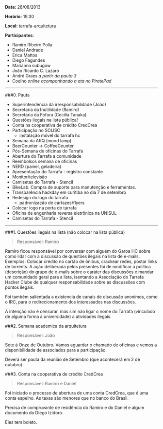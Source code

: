 __Data:__ 28/08/2013

__Horário:__ 19:30

__Local:__ tarrafa-arquitetura

__Participantes__:

- Ramiro Ribeiro Polla
- Daniel Andrade
- Erica Mattos
- Diego Fagundes
- Marianna subugow
- João Ricardo C. Lazaro
- André Graes _a partir da pauta 3_
- Coelho _online acompanhando a ata no PiratePad_


***

###0. Pauta
- Superintendência da irresponsabilidade (João)
- Secretaria da Inutilidade (Ramiro)
- Secretaria da Fofura (Cecilia Tanaka)
- Questões ilegais na lista pública!
- Conta na cooperativa de crédito CredCrea
- Participação no SOLISC
    - instalação móvel do tarrafa hc
- Semana da ARQ (mood lamp)
- BeerCounter -> CoffeeCounter
- Pós-Semana de oficinas do Tarrafa
- Abertura do Tarrafa a comunidade
- Reembolsos semana de oficinas
- NERD (painel, geladeira)
- Apresentação do Tarrafa - registro constante
- Monitor/televisão
- Camisetas do Tarrafa - Stencil
- BikeLab: Compra de suporte para manutenção e ferramentas.
- Transparência hackday em curitiba no dia 7 de setembro
- Redesign do logo do tarrafa
    - padronização de cartazes/flyers
- Colocar logo na porta do tarrafa
- Oficina de engenharia reversa eletrônica na UNISUL
- Camisetas do Tarrafa - Stencil

***

###1. Questões ilegais na lista (não colocar na lista pública)

> Responsável: Ramiro

Ramiro ficou responsável por conversar com alguém do Garoa HC sobre como lidar com a discussão de questões ilegais na lista de e-mails. Exemplos: Colocar crédito no cartão de ônibus, crackear redes, postar links de torrents. A ação deliberada pelos presentes foi de modificar a política (descrição) do grupo de e-mails sobre o caráter das discussões e mandar um comunidado geral para a lista, isentando a Associação do Tarrafa Hacker Clube de qualquer responsabilidade sobre as discussões com pontos ilegais.

Foi também salientada a existencia de canais de discussão anonimos, como o IRC, para o redirecionamento dos interessados nas discussões.

A intenção não é censurar, mas sim não ligar o nome do Tarrafa (vinculado de alguma forma à universidade) a atividades ilegais.

###2. Semana academica da arquitetura

> Responsável: João

Sete à Onze de Outubro. Vamos aguardar o chamado de oficinas e vemos a disponibilidade de associados para a participação.

Deverá ser pauta da reunião de Setembro (que acontecerá em 2 de outubro)

###3. Conta na cooperativa de crédito CredCrea

> Responsável: Ramiro e Daniel

Foi iniciado o processo de abertura de uma conta CredCrea, que é uma conta espelho. As taxas são menores que no banco do Brasil.

Precisa de comprovante de residência do Ramiro e do Daniel e algum documento do Diego Izidoro.

Eles tem boleto.

